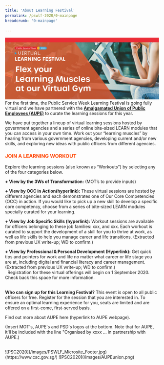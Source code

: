 ```yaml
---
title: 'About Learning Festival'
permalink: /pswlf-2020/0-mainpage
breadcrumb: '0-mainpage'

---
```

![PSC2020](/images/PSWLF_Microsite_Banner.jpg)
<br> For the first time, the Public Service Week Learning Festival is going fully virtual and we have partnered with the **[Amalgamated Union of Public Employees (AUPE)](https://www.aupe.org.sg/)** to curate the learning sessions for this year.

We have put together a lineup of virtual learning sessions hosted by government agencies and a series of online bite-sized LEARN modules that you can access in your own time. Work out your “learning muscles” by hearing from various government agencies, developing current and/or new skills, and exploring new ideas with public officers from different agencies.

### <font color="orangered"><b>JOIN A LEARNING WORKOUT</b></font>
Explore the learning sessions (also known as “Workouts”) by selecting any of the four categories below.

<b>+ View by the 3Ws of Transformation:</b> (MOT’s to provide inputs)

<b>+ View by OCC in Action(hyperlink):</b>
These virtual sessions are hosted by different agencies and each demonstrates one of Our Core Competencies (OCC) in action. If you would like to pick up a new skill to develop a specific core competency, choose from a series of bite-sized LEARN modules specially curated for your learning.
 
<b>+ View by Job Specific Skills (hyperlink):</b>
Workout sessions are available for officers belonging to these job families: xxx, and xxx. Each workout is curated to support the development of a skill for you to thrive at work, as well as life skills to help you manage career and life transitions. (Extracted from previous UX write-up; WD to confirm.)

<b>+ View by Professional & Personal Development (Hyperlink):</b>
Get quick tips and pointers for work and life no matter what career or life stage you are at, including digital and financial literacy and career management. (Extracted from previous UX write-up; WD to confirm.)
  
<br>  
Registration for these virtual offerings will begin on 1 September 2020. Check back this space for more information.

<br>
<b>Who can sign up for this Learning Festival?</b>
This event is open to all public officers for free. Register for the session that you are interested in. To ensure an optimal learning experience for you, seats are limited and are offered on a first-come, first-served basis.

Find out more about AUPE here (hyperlink to AUPE webpage).

(Insert MOT's, AUPE's and PSD's logos at the bottom. Note that for AUPE, it'll be included with the line "Organised by xxxx ... in partnership with AUPE.)

<br>
![PSC2020](/images/PSWLF_Microsite_Footer.jpg)(https://www.csc.gov.sg/)
![PSC2020](/images/AUPEunion.png)
